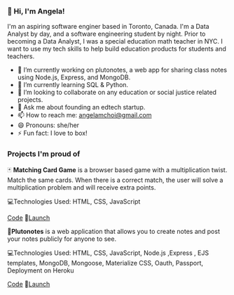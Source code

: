 ### 👋 Hi, I'm Angela! 
I'm an aspiring software enginer based in Toronto, Canada. I'm a Data Analyst by day, and a software engineering student by night. Prior to becoming a Data Analyst, I was a special education math teacher in NYC. I want to use my tech skills to help build education products for students and teachers.


- 🔭 I’m currently working on plutonotes, a web app for sharing class notes using Node.js, Express, and MongoDB.
- 🌱 I’m currently learning SQL & Python.
- 👯 I’m looking to collaborate on any education or social justice related projects.
- 💬 Ask me about founding an edtech startup. 
- 📫 How to reach me: angelamchoi@gmail.com
- 😄 Pronouns: she/her
- ⚡ Fun fact: I love to box!

### Projects I'm proud of
🃏 **Matching Card Game** is a browser based game with a multiplication twist. Match the same cards. When there is a correct match, the user will solve a multiplication problem and will receive extra points. 

💻Technologies Used: HTML, CSS, JavaScript

[Code](https://github.com/angelamchoi/card-game)  🔗[Launch](https://angelamchoi.github.io/card-game/)

📝**Plutonotes** is a web application that allows you to create notes and post your notes publicly for anyone to see. 

💻Technologies Used: HTML, CSS, JavaScript, Node.js ,Express , EJS templates, MongoDB, Mongoose, Materialize CSS, Oauth, Passport, Deployment on Heroku

[Code](https://github.com/angelamchoi/plutonotes)    🔗[Launch](https://plutonotes.herokuapp.com/)


<!--
**angelamchoi/angelamchoi** is a ✨ _special_ ✨ repository because its `README.md` (this file) appears on your GitHub profile.


-->
